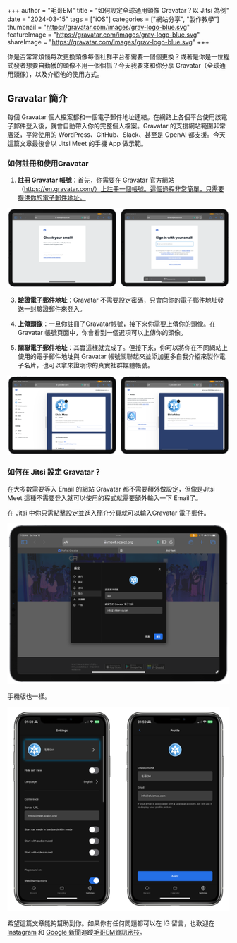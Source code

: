 +++
author = "毛哥EM"
title = "如何設定全球通用頭像 Gravatar？以 Jitsi 為例"
date = "2024-03-15"
tags = ["iOS"]
categories = ["網站分享", "製作教學"]
thumbnail = "https://gravatar.com/images/grav-logo-blue.svg"
featureImage = "https://gravatar.com/images/grav-logo-blue.svg"
shareImage = "https://gravatar.com/images/grav-logo-blue.svg"
+++

你是否常常煩惱每次更換頭像每個社群平台都需要一個個更換？或著是你是一位程式發者想要自動獲的頭像不用一個個抓？今天我要來和你分享 Gravatar（全球通用頭像），以及介紹他的使用方式。

<!--more-->

## Gravatar 簡介

每個 Gravatar 個人檔案都和一個電子郵件地址連結。在網路上各個平台使用該電子郵件登入後，就會自動帶入你的完整個人檔案。Gravatar 的支援網站範圍非常廣泛，平常使用的 WordPress、GitHub、Slack、甚至是 OpenAI 都支援。今天這篇文章最後會以 Jitsi Meet 的手機 App 做示範。

### 如何註冊和使用Gravatar

1. **註冊 Gravatar 帳號**：首先，你需要在 Gravatar 官方網站（https://en.gravatar.com/）上註冊一個帳號。這個過程非常簡單，只需要提供你的電子郵件地址。

![使用 email 註冊](sign.png)

3. **驗證電子郵件地址**：Gravatar 不需要設定密碼，只會向你的電子郵件地址發送一封驗證郵件來登入。

2. **上傳頭像**：一旦你註冊了Gravatar帳號，接下來你需要上傳你的頭像。在 Gravatar 帳號頁面中，你會看到一個選項可以上傳你的頭像。 

4. **關聯電子郵件地址**：其實這樣就完成了。但接下來，你可以將你在不同網站上使用的電子郵件地址與 Gravatar 帳號關聯起來並添加更多自我介紹來製作電子名片，也可以拿來證明你的真實社群媒體帳號。

![自訂名片](custome.png)

### 如何在 Jitsi 設定 Gravatar？

在大多數需要等入 Email 的網站 Gravatar 都不需要額外做設定，但像是Jitsi Meet 這種不需要登入就可以使用的程式就需要額外輸入一下 Email了。

在 Jitsi 中你只需點擊設定並進入簡介分頁就可以輸入Gravatar 電子郵件。

![Jitsi 設定 Gravatar](pc.png)

手機版也一樣。

![手機版Jitsi 設定Gravatar](ios.png)


希望這篇文章能夠幫助到你。如果你有任何問題都可以在 IG 留言，也歡迎在 [Instagram](https://www.instagram.com/em.tec.blog) 和 [Google 新聞](https://news.google.com/publications/CAAqBwgKMKXLvgswsubVAw?ceid=TW:zh-Hant&oc=3)追蹤[毛哥EM資訊密技](https://em-tec.github.io/)。